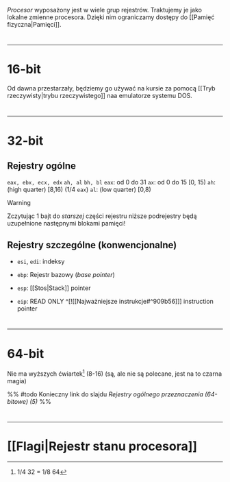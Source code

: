 *Procesor* wyposażony jest w wiele grup rejestrów. Traktujemy je jako lokalne zmienne procesora. Dzięki nim ograniczamy dostępy do [[Pamięć fizyczna|Pamięci]].
#
---

# 16-bit
Od dawna przestarzały, będziemy go używać na kursie za pomocą [[Tryb rzeczywisty|trybu rzeczywistego]] naa emulatorze systemu DOS.
#
---
# 32-bit
## Rejestry ogólne
`eax, ebx, ecx, edx`
`ah, al`
`bh, bl`
`eax`: od 0 do 31
`ax`: od 0 do 15 \[0, 15)
`ah`: (high quarter) \[8,16) (1/4 `eax`)
`al`: (low quarter) \[0,8)

>[!Warning]
>Zczytując 1 bajt do *starszej* części rejestru niższe podrejestry będą uzupełnione następnymi blokami pamięci!

## Rejestry szczególne (konwencjonalne)
- `esi`, `edi`: indeksy
- `ebp`: Rejestr bazowy (*base pointer*)

- `esp`: [[Stos|Stack]] pointer
- `eip`: READ ONLY ^[![[Najważniejsze instrukcje#^909b56]]] instruction pointer
#
---

# 64-bit
Nie ma wyższych ćwiartek[^ćwiartki] (8-16) (są, ale nie są polecane, jest na to czarna magia)

%% #todo Konieczny link do slajdu *Rejestry ogólnego przeznaczenia (64-bitowe) (5)* %%
#
---

# [[Flagi|Rejestr stanu procesora]]

[^ćwiartki]: 1/4 32 = 1/8 64